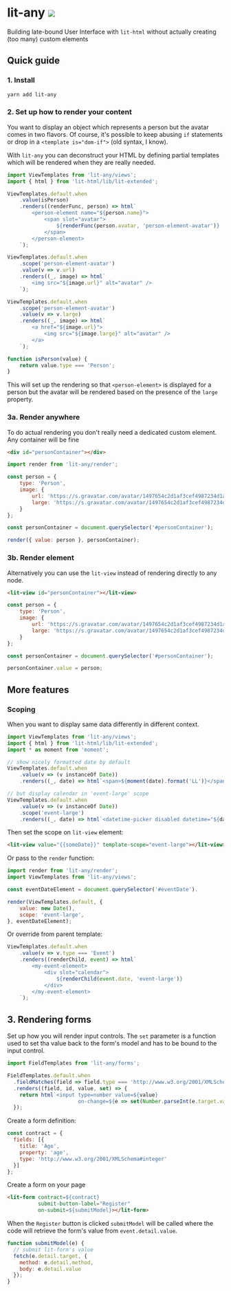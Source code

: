 # lit-any ![](https://img.shields.io/codecov/c/github/wikibus/lit-any.svg)

Building late-bound User Interface with `lit-html` without actually creating (too many) custom elements

## Quick guide

### 1. Install

``` bash
yarn add lit-any
```

### 2. Set up how to render your content

You want to display an object which represents a person but the avatar comes in two flavors. Of course,
it's possible to keep abusing `if` statements or drop in a `<template is="dom-if">` (old syntax, I know).

With `lit-any` you can deconstruct your HTML by defining partial templates which will be rendered when
they are really needed.

```javascript
import ViewTemplates from 'lit-any/views';
import { html } from 'lit-html/lib/lit-extended';

ViewTemplates.default.when
    .value(isPerson)
    .renders((renderFunc, person) => html`
        <person-element name="${person.name}">
            <span slot="avatar">
                ${renderFunc(person.avatar, 'person-element-avatar')}
            </span>
        </person-element>
    `);

ViewTemplates.default.when
    .scope('person-element-avatar')
    .value(v => v.url)
    .renders((_, image) => html`
        <img src="${image.url}" alt="avatar" />
    `);

ViewTemplates.default.when
    .scope('person-element-avatar')
    .value(v => v.large)
    .renders((_, image) => html`
        <a href="${image.url}">
            <img src="${image.large}" alt="avatar" />
        </a>        
    `);

function isPerson(value) {
    return value.type === 'Person';
}
```

This will set up the rendering so that `<person-element>` is displayed for a person but the avatar will
be rendered based on the presence of the `large` property. 

### 3a. Render anywhere

To do actual rendering you don't really need a dedicated custom element. Any container will be fine

```html
<div id="personContainer"></div>
```

```javascript
import render from 'lit-any/render';

const person = {
    type: 'Person',
    image: {
        url: 'https://s.gravatar.com/avatar/1497654c2d1af3cef4987234d1aced57?s=80',
        large: 'https://s.gravatar.com/avatar/1497654c2d1af3cef4987234d1aced57?s=800'
    }
};

const personContainer = document.querySelector('#personContainer');

render({ value: person }, personContainer);
```

### 3b. Render element

Alternatively you can use the `lit-view` instead of rendering directly to any node.

```html
<lit-view id="personContainer"></lit-view>
```

```javascript
const person = {
    type: 'Person',
    image: {
        url: 'https://s.gravatar.com/avatar/1497654c2d1af3cef4987234d1aced57?s=80',
        large: 'https://s.gravatar.com/avatar/1497654c2d1af3cef4987234d1aced57?s=800'
    }
};

const personContainer = document.querySelector('#personContainer');

personContainer.value = person;
```

## More features

### Scoping

When you want to display same data differently in different context.

```javascript
import ViewTemplates from 'lit-any/views';
import { html } from 'lit-html/lib/lit-extended';
import * as moment from 'moment';

// show nicely formatted date by default
ViewTemplates.default.when
    .value(v => (v instanceOf Date))
    .renders((_, date) => html`<span>${moment(date).format('LL')}</span>`);

// but display calendar in 'event-large' scope
ViewTemplates.default.when
    .value(v => (v instanceOf Date))
    .scope('event-large')
    .renders((_, date) => html`<datetime-picker disabled datetime="${date}"></datetime-picker>`);
```

Then set the scope on `lit-view` element:

```html
<lit-view value="{{someDate}}" template-scope="event-large"></lit-view>
``` 

Or pass to the `render` function:

```javascript
import render from 'lit-any/render';
import ViewTemplates from 'lit-any/views';

const eventDateElement = document.querySelector('#eventDate').

render(ViewTemplates.default, {
    value: new Date(),
    scope: 'event-large',
}, eventDateElement);
```

Or override from parent template:

```javascript
ViewTemplates.default.when
    .value(v => v.type === 'Event')
    .renders((renderChild, event) => html`
        <my-event-element>
            <div slot="calendar">
                ${renderChild(event.date, 'event-large')}
            </div>
        </my-event-element>
    `);
```

## 3. Rendering forms

Set up how you will render input controls. The `set` parameter is a function used to set tha value 
back to the form's model and has to be bound to the input control.

```js
import FieldTemplates from 'lit-any/forms';

FieldTemplates.default.when
  .fieldMatches(field => field.type === 'http://www.w3.org/2001/XMLSchema#integer')
  .renders((field, id, value, set) => {
    return html`<input type=number value=${value} 
                       on-change=${e => set(Number.parseInt(e.target.value, 0))}>`;
  });
```

Create a form definition:

```js
const contract = {
  fields: [{
    title: 'Age',
    property: 'age',
    type: 'http://www.w3.org/2001/XMLSchema#integer'
  }]
};
```

Create a form on your page

```html
<lit-form contract=${contract}
          submit-button-label="Register"
          on-submit=${submitModel}></lit-form>
```

When the `Register` button is clicked `submitModel` will be called where the code will retrieve the form's
value from `event.detail.value`.

```js
function submitModel(e) {
  // submit lit-form's value
  fetch(e.detail.target, {
    method: e.detail.method,
    body: e.detail.value
  });
}
```
